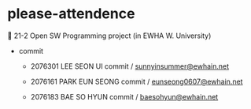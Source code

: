 # please-attendence

💚 21-2 Open SW Programming project (in EWHA W. University)


- commit
  - 2076301 LEE SEON UI commit / sunnyinsummer@ewhain.net
 
  - 2076161 PARK EUN SEONG commit / eunseong0607@ewhain.net
  - 2076183 BAE SO HYUN commit / baesohyun@ewhain.net
